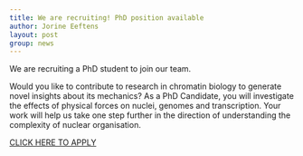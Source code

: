 ```yaml
---
title: We are recruiting! PhD position available
author: Jorine Eeftens
layout: post
group: news
---
```


We are recruiting a PhD student to join our team. 

Would you like to contribute to research in chromatin biology to generate novel insights about its mechanics? As a PhD Candidate, you will investigate the effects of physical forces on nuclei, genomes and transcription. Your work will help us take one step further in the direction of understanding the complexity of nuclear organisation.

[CLICK HERE TO APPLY](https://www.ru.nl/en/working-at/job-opportunities/phd-candidate-in-chromatin-mechanics)
